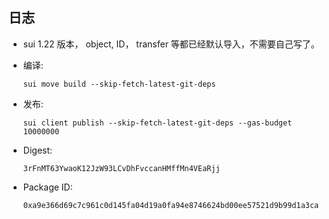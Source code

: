 ## 日志

- sui 1.22 版本， object, ID， transfer 等都已经默认导入，不需要自己写了。

- 编译:

  `sui move build --skip-fetch-latest-git-deps`

- 发布:

  `sui client publish --skip-fetch-latest-git-deps --gas-budget 10000000`

- Digest:

  `3rFnMT63YwaoK12JzW93LCvDhFvccanHMffMn4VEaRjj`

- Package ID:

  `0xa9e366d69c7c961c0d145fa04d19a0fa94e8746624bd00ee57521d9b99d1a3ca`
